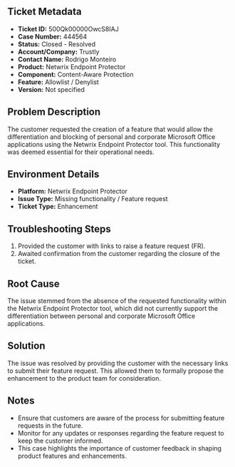 ## Ticket Metadata
- **Ticket ID:** 500Qk00000OwcS8IAJ
- **Case Number:** 444564
- **Status:** Closed - Resolved
- **Account/Company:** Trustly
- **Contact Name:** Rodrigo Monteiro
- **Product:** Netwrix Endpoint Protector
- **Component:** Content-Aware Protection
- **Feature:** Allowlist / Denylist
- **Version:** Not specified

## Problem Description
The customer requested the creation of a feature that would allow the differentiation and blocking of personal and corporate Microsoft Office applications using the Netwrix Endpoint Protector tool. This functionality was deemed essential for their operational needs.

## Environment Details
- **Platform:** Netwrix Endpoint Protector
- **Issue Type:** Missing functionality / Feature request
- **Ticket Type:** Enhancement

## Troubleshooting Steps
1. Provided the customer with links to raise a feature request (FR).
2. Awaited confirmation from the customer regarding the closure of the ticket.

## Root Cause
The issue stemmed from the absence of the requested functionality within the Netwrix Endpoint Protector tool, which did not currently support the differentiation between personal and corporate Microsoft Office applications.

## Solution
The issue was resolved by providing the customer with the necessary links to submit their feature request. This allowed them to formally propose the enhancement to the product team for consideration.

## Notes
- Ensure that customers are aware of the process for submitting feature requests in the future.
- Monitor for any updates or responses regarding the feature request to keep the customer informed.
- This case highlights the importance of customer feedback in shaping product features and enhancements.